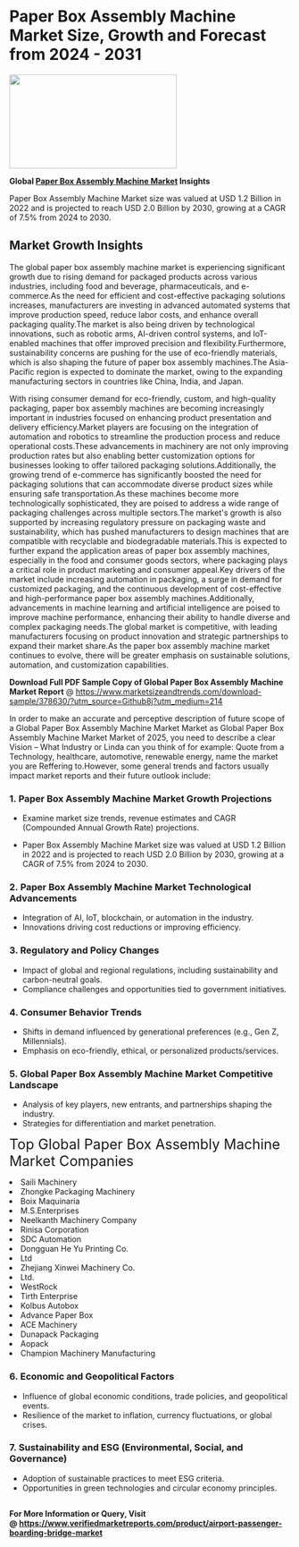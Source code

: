<H1>Paper Box Assembly Machine Market Size, Growth and Forecast from 2024 - 2031</H1><img class="aligncenter size-medium wp-image-584254" src="https://thirdeyenews.in/wp-content/uploads/2024/09/Global-Market-Research-300x168.jpeg" alt="" width="300" height="168" /><p><strong>Global&nbsp;<a href="https://www.marketsizeandtrends.com/download-sample/378630/?utm_source=Github8j?utm_medium=214">Paper Box Assembly Machine Market</a> Insights</strong></p><p>Paper Box Assembly Machine Market size was valued at USD 1.2 Billion in 2022 and is projected to reach USD 2.0 Billion by 2030, growing at a CAGR of 7.5% from 2024 to 2030.</p><p><h2>Market Growth Insights</h2> <p>The global paper box assembly machine market is experiencing significant growth due to rising demand for packaged products across various industries, including food and beverage, pharmaceuticals, and e-commerce.As the need for efficient and cost-effective packaging solutions increases, manufacturers are investing in advanced automated systems that improve production speed, reduce labor costs, and enhance overall packaging quality.The market is also being driven by technological innovations, such as robotic arms, AI-driven control systems, and IoT-enabled machines that offer improved precision and flexibility.Furthermore, sustainability concerns are pushing for the use of eco-friendly materials, which is also shaping the future of paper box assembly machines.The Asia-Pacific region is expected to dominate the market, owing to the expanding manufacturing sectors in countries like China, India, and Japan.</p> <p>With rising consumer demand for eco-friendly, custom, and high-quality packaging, paper box assembly machines are becoming increasingly important in industries focused on enhancing product presentation and delivery efficiency.Market players are focusing on the integration of automation and robotics to streamline the production process and reduce operational costs.These advancements in machinery are not only improving production rates but also enabling better customization options for businesses looking to offer tailored packaging solutions.Additionally, the growing trend of e-commerce has significantly boosted the need for packaging solutions that can accommodate diverse product sizes while ensuring safe transportation.As these machines become more technologically sophisticated, they are poised to address a wide range of packaging challenges across multiple sectors.The market's growth is also supported by increasing regulatory pressure on packaging waste and sustainability, which has pushed manufacturers to design machines that are compatible with recyclable and biodegradable materials.This is expected to further expand the application areas of paper box assembly machines, especially in the food and consumer goods sectors, where packaging plays a critical role in product marketing and consumer appeal.Key drivers of the market include increasing automation in packaging, a surge in demand for customized packaging, and the continuous development of cost-effective and high-performance paper box assembly machines.Additionally, advancements in machine learning and artificial intelligence are poised to improve machine performance, enhancing their ability to handle diverse and complex packaging needs.The global market is competitive, with leading manufacturers focusing on product innovation and strategic partnerships to expand their market share.As the paper box assembly machine market continues to evolve, there will be greater emphasis on sustainable solutions, automation, and customization capabilities.<p><span class=""><strong>Download Full PDF Sample Copy of Global Paper Box Assembly Machine Market Report</strong> @ <a href="https://www.marketsizeandtrends.com/download-sample/378630/?utm_source=Github8j?utm_medium=214" target="_blank">https://www.marketsizeandtrends.com/download-sample/378630/?utm_source=Github8j?utm_medium=214</a></span></p><p>In order to make an accurate and perceptive description of future scope of a Global&nbsp;Paper Box Assembly Machine Market Market as Global&nbsp;Paper Box Assembly Machine Market Market of 2025, you need to describe a clear Vision &ndash; What Industry or Linda can you think of for example: Quote from a Technology, healthcare, automotive, renewable energy, name the market you are Reffering to.However, some general trends and factors usually impact market reports and their future outlook include:</p><h3>1.&nbsp;<strong>Paper Box Assembly Machine Market Growth Projections</strong></h3><ul><li>Examine market size trends, revenue estimates and CAGR (Compounded Annual Growth Rate) projections.</li><li><p>Paper Box Assembly Machine Market size was valued at USD 1.2 Billion in 2022 and is projected to reach USD 2.0 Billion by 2030, growing at a CAGR of 7.5% from 2024 to 2030.</p></li></ul><h3>2.&nbsp;<strong>Paper Box Assembly Machine Market Technological Advancements</strong></h3><ul><li>Integration of AI, IoT, blockchain, or automation in the industry.</li><li>Innovations driving cost reductions or improving efficiency.</li></ul><h3>3.&nbsp;<strong>Regulatory and Policy Changes</strong></h3><ul><li>Impact of global and regional regulations, including sustainability and carbon-neutral goals.</li><li>Compliance challenges and opportunities tied to government initiatives.</li></ul><h3>4.&nbsp;<strong>Consumer Behavior Trends</strong></h3><ul><li>Shifts in demand influenced by generational preferences (e.g., Gen Z, Millennials).</li><li>Emphasis on eco-friendly, ethical, or personalized products/services.</li></ul><h3>5.&nbsp;<strong>Global Paper Box Assembly Machine Market Competitive Landscape</strong></h3><ul><li>Analysis of key players, new entrants, and partnerships shaping the industry.</li><li>Strategies for differentiation and market penetration.</li></ul><p data-pm-slice="1 1 []"><span style="color: inherit; font-family: inherit; font-size: 25px;">Top Global Paper Box Assembly Machine Market Companies</span></p><div class="" data-test-id=""><p><li>Saili Machinery</li><li> Zhongke Packaging Machinery</li><li> Boix Maquinaria</li><li> M.S.Enterprises</li><li> Neelkanth Machinery Company</li><li> Rinisa Corporation</li><li> SDC Automation</li><li> Dongguan He Yu Printing Co.</li><li> Ltd</li><li> Zhejiang Xinwei Machinery Co.</li><li> Ltd.</li><li> WestRock</li><li> Tirth Enterprise</li><li> Kolbus Autobox</li><li> Advance Paper Box</li><li> ACE Machinery</li><li> Dunapack Packaging</li><li> Aopack</li><li> Champion Machinery Manufacturing</li></p></div><h3>6.&nbsp;<strong>Economic and Geopolitical Factors</strong></h3><ul><li>Influence of global economic conditions, trade policies, and geopolitical events.</li><li>Resilience of the market to inflation, currency fluctuations, or global crises.</li></ul><h3>7.&nbsp;<strong>Sustainability and ESG (Environmental, Social, and Governance)</strong></h3><ul><li>Adoption of sustainable practices to meet ESG criteria.</li><li>Opportunities in green technologies and circular economy principles.</li></ul><h2><strong style="font-size: 14px;">For More Information or Query, Visit @&nbsp;</strong><a style="background-color: #ffffff; font-size: 14px;" href="https://www.marketsizeandtrends.com/report/paper-box-assembly-machine-market/" target="_blank">https://www.verifiedmarketreports.com/product/airport-passenger-boarding-bridge-market</a></h2>